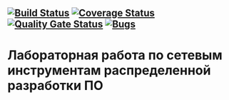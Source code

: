 [![Build Status](https://app.travis-ci.com/evolkova01/test.svg?branch=main)](https://app.travis-ci.com/evolkova01/test)
[![Coverage Status](https://coveralls.io/repos/github/evolkova01/test/badge.svg?branch=main)](https://coveralls.io/github/evolkova01/test?branch=main)
[![Quality Gate Status](https://sonarcloud.io/api/project_badges/measure?project=evolkova01_test&metric=alert_status)](https://sonarcloud.io/summary/new_code?id=evolkova01_test)
[![Bugs](https://sonarcloud.io/api/project_badges/measure?project=evolkova01_test&metric=bugs)](https://sonarcloud.io/summary/new_code?id=evolkova01_test)
---

# Лабораторная работа по сетевым инструментам распределенной разработки ПО
